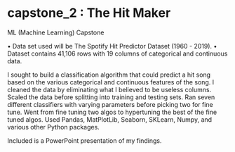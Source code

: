 # capstone_2 : The Hit Maker
ML (Machine Learning) Capstone

•	Data set used will be The Spotify Hit Predictor Dataset (1960 - 2019).
•	Dataset contains 41,106 rows with 19 columns of categorical and continuous data.

I sought to build a classification algorithm that could predict a hit song based on the various categorical and continuous features of the song.
I cleaned the data by eliminating what I believed to be useless columns.
Scaled the data before splitting into training and testing sets.
Ran seven different classifiers with varying parameters before picking two for fine tune. Went from fine tuning two algos to hypertuning the best of the fine tuned algos. 
Used Pandas, MatPlotLib, Seaborn, SKLearn, Numpy, and various other Python packages. 

Included is a PowerPoint presentation of my findings. 
